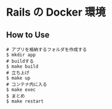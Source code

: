 # Rails の Docker 環境

## How to Use

```shell
# アプリを格納するフォルダを作成する
$ mkdir app
# buildする
$ make build
# 立ち上げ
$ make up
# コンテナ内に入る
$ make exec
$ まとめ
$ make restart
```
